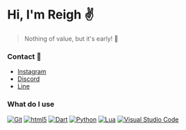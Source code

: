 # Hi, I'm Reigh ✌️
> Nothing of value, but it's early! 🤫

### Contact 📩
- [Instagram](https://instagram.com/muh.khadaffy)
- [Discord](http://discordapp.com/users/415466692064313344)
- [Line](https://line.me/ti/p/~yapuy)

### What do I use
[<img alt="Git" src="https://img.shields.io/badge/-Git-F05033?style=for-the-badge&logo=git&logoColor=white" />](https://git-scm.com) [<img alt="html5" src="https://img.shields.io/badge/-HTML5-E44D26?style=for-the-badge&logo=html5&logoColor=white" />](https://developer.mozilla.org/en-US/docs/Web/Guide/HTML/HTML5) [<img alt="Dart" src="https://img.shields.io/badge/-Dart-17212f?style=for-the-badge&logo=dart&logoColor=white" />](https://dart.dev) [<img alt="Python" src="https://img.shields.io/badge/-python-3476AA?style=for-the-badge&logo=python&logoColor=white" />](https://www.python.org) [<img alt="Lua" src="https://img.shields.io/badge/-Lua-00007C?style=for-the-badge&logo=lua&logoColor=white" />](https://www.lua.org/) [<img alt="Visual Studio Code" src="https://img.shields.io/badge/-Visual Studio Code-007ACC?style=for-the-badge&logo=visual-studio-code&logoColor=white" />](https://code.visualstudio.com/)
